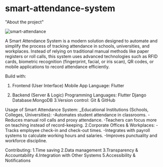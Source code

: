 # smart-attendance-system
"About the project"


![smart-attendance](https://github.com/user-attachments/assets/4089aadb-9f8d-4465-804c-df9c0a70e500)


A Smart Attendance System is a modern solution designed to automate and simplify the process of tracking attendance in schools, universities, and workplaces. Instead of relying on traditional manual methods like paper registers or roll calls, this system uses advanced technologies such as RFID cards, biometric recognition (fingerprint, facial, or iris scan), QR codes, or mobile applications to record attendance efficiently.

Build with:
1. Frontend (User Interface)
Mobile App Language: Flutter 

2. Backend (Server & Logic)
Programming Languages:
Flutter
Django 
Database:MongoDB
3.Version control: Git & GitHub

Usage of Smart Attendance System:
_Educational Institutions (Schools, Colleges, Universities):
  -Automates student attendance in classrooms.
  -Reduces manual roll calls and proxy attendance.
  -Teachers can focus more on teaching instead of record-keeping.
2.Corporate Offices & Workplaces:
  -Tracks employee check-in and check-out times.
  -Integrates with payroll systems to calculate working hours and salaries.
  -Improves punctuality and workforce discipline.

Contributing:
1.Time saving
2.Data management
3.Transparency & Accountability
4.Integration with Other Systems
5.Accessibility & Notifications
